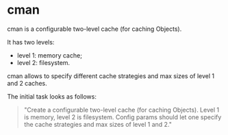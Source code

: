 # cman

cman is a configurable two-level cache (for caching Objects).

It has two levels:
* level 1: memory cache;
* level 2: filesystem.

cman allows to specify different cache strategies and max sizes of level 1 and 2 caches.


The initial task looks as follows:
> "Create a configurable two-level cache (for caching Objects).
Level 1 is memory, level 2 is filesystem.
Config params should let one specify the cache strategies and max sizes of level 1 and 2."